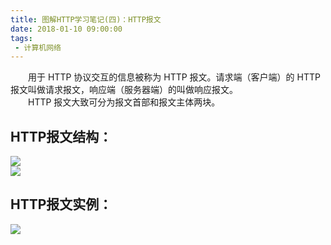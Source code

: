```yaml
---
title: 图解HTTP学习笔记(四)：HTTP报文
date: 2018-01-10 09:00:00
tags:
 - 计算机网络
---
```


&emsp;&emsp;用于 HTTP 协议交互的信息被称为 HTTP 报文。请求端（客户端）的 HTTP 报文叫做请求报文，响应端（服务器端）的叫做响应报文。     
&emsp;&emsp;HTTP 报文大致可分为报文首部和报文主体两块。  

## HTTP报文结构：  
![](http://ww1.sinaimg.cn/large/9f4be9b7gy1fn9asfb1jrj20lp06074z.jpg)    
![](http://ww1.sinaimg.cn/large/9f4be9b7gy1fn9b29at1cj20r60jr76j.jpg)

## HTTP报文实例：  
![](http://ww1.sinaimg.cn/large/9f4be9b7gy1fn9aszue9jj20le0jedsh.jpg)